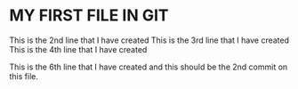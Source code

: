 # MY FIRST FILE IN GIT  
This is the 2nd line that I have created
This is the 3rd line that I have created
This is the 4th line that I have created

This is the 6th line that I have created and this should be the 2nd commit on this file.

